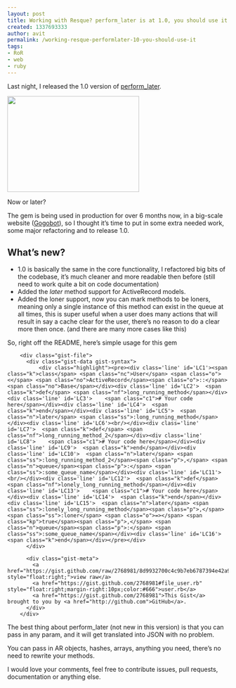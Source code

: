 ```yaml
---
layout: post
title: Working with Resque? perform_later is at 1.0, you should use it
created: 1337693333
author: avit
permalink: /working-resque-performlater-10-you-should-use-it
tags:
- RoR
- web
- ruby
---
```

<p>Last night, I released the 1.0 version of <a href="http://github.com/kensodev/perform_later" target="_blank">perform_later</a>.</p>
<div id="attachment_1139" class="wp-caption aligncenter" style="width: 310px"><a href="http://www.kensodev.com/wp-content/uploads/2012/05/iStock_000018537479Small.jpg"><img class="size-medium wp-image-1139" title="Now or later?" src="http://www.kensodev.com/wp-content/uploads/2012/05/iStock_000018537479Small-300x218.jpg" alt="" width="300" height="218" /></a><p class="wp-caption-text">Now or later?</p></div>
<p>The gem is being used in production for over 6 months now, in a big-scale website (<a href="http://www.gogobot.com" target="_blank">Gogobot</a>), so I thought it’s time to put in some extra needed work, some major refactoring and to release 1.0.</p>
<h2>What’s new?</h2>
<ul>
<li>1.0 is basically the same in the core functionality, I refactored big bits of the codebase, it’s much cleaner and more readable then before (still need to work quite a bit on code documentation)</li>
<li>Added the <em>later </em>method support for ActiveRecord models.</li>
<li>Added the loner support, now you can mark methods to be loners, meaning only a single instance of this method can exist in the queue at all times, this is super useful when a user does many actions that will result in say a cache clear for the user, there’s no reason to do a clear more then once. (and there are many more cases like this)</li>
</ul>
<p>So, right off the README, here’s simple usage for this gem</p>
<div id="gist-2768981" class="gist">
    
        <div class="gist-file">
          <div class="gist-data gist-syntax">
              <div class="highlight"><pre><div class='line' id='LC1'><span class="k">class</span> <span class="nc">User</span> <span class="o"><</span> <span class="no">ActiveRecord</span><span class="o">::</span><span class="no">Base</span></div><div class='line' id='LC2'>  <span class="k">def</span> <span class="nf">long_running_method</span></div><div class='line' id='LC3'>    <span class="c1"># Your code here</span></div><div class='line' id='LC4'>  <span class="k">end</span></div><div class='line' id='LC5'>  <span class="n">later</span> <span class="ss">:long_running_method</span></div><div class='line' id='LC6'><br/></div><div class='line' id='LC7'>  <span class="k">def</span> <span class="nf">long_running_method_2</span></div><div class='line' id='LC8'>    <span class="c1"># Your code here</span></div><div class='line' id='LC9'>  <span class="k">end</span></div><div class='line' id='LC10'>  <span class="n">later</span> <span class="ss">:long_running_method_2</span><span class="p">,</span> <span class="n">queue</span><span class="p">:</span> <span class="ss">:some_queue_name</span></div><div class='line' id='LC11'><br/></div><div class='line' id='LC12'>  <span class="k">def</span> <span class="nf">lonely_long_running_method</span></div><div class='line' id='LC13'>    <span class="c1"># Your code here</span></div><div class='line' id='LC14'>  <span class="k">end</span></div><div class='line' id='LC15'>  <span class="n">later</span> <span class="ss">:lonely_long_running_method</span><span class="p">,</span> <span class="ss">:loner</span> <span class="o">=></span> <span class="kp">true</span><span class="p">,</span> <span class="n">queue</span><span class="p">:</span> <span class="ss">:some_queue_name</span></div><div class='line' id='LC16'><span class="k">end</span></div></pre></div>
          </div>

          <div class="gist-meta">
            <a href="https://gist.github.com/raw/2768981/8d9932700c4c9b7eb6787394e42a99a8b60cbe21/user.rb" style="float:right;">view raw</a>
            <a href="https://gist.github.com/2768981#file_user.rb" style="float:right;margin-right:10px;color:#666">user.rb</a>
            <a href="https://gist.github.com/2768981">This Gist</a> brought to you by <a href="http://github.com">GitHub</a>.
          </div>
        </div>
</div>

<p>The best thing about perform_later (not new in this version) is that you can pass in any param, and it will get translated into JSON with no problem.</p>
<p>You can pass in AR objects, hashes, arrays, anything you need, there’s no need to rewrite your methods.</p>
<p>I would love your comments, feel free to contribute issues, pull requests, documentation or anything else.</p>
